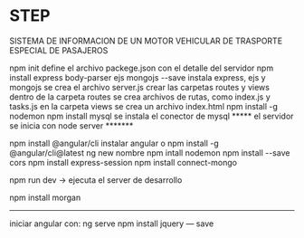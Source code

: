 # STEP
SISTEMA DE INFORMACION DE UN MOTOR VEHICULAR DE TRASPORTE ESPECIAL DE PASAJEROS

npm init define el archivo packege.json con el detalle del servidor
npm install express body-parser ejs mongojs --save instala express, ejs y mongojs
se crea el archivo server.js
crear las carpetas routes y views
dentro de la carpeta routes se crea archivos de rutas, como index.js y tasks.js
en la carpeta views se crea un archivo index.html
npm install -g nodemon
npm install mysql se instala el conector de mysql
***** el servidor se inicia con node server *******

npm install @angular/cli instalar angular o npm install -g @angular/cli@latest
ng new nombre
npm intall nodemon
npm install --save cors
npm install express-session
 npm install connect-mongo

npm run dev -> ejecuta el server de desarrollo

npm install morgan

----------------------------------------------------------------------------
iniciar angular con: ng serve
npm install jquery — save